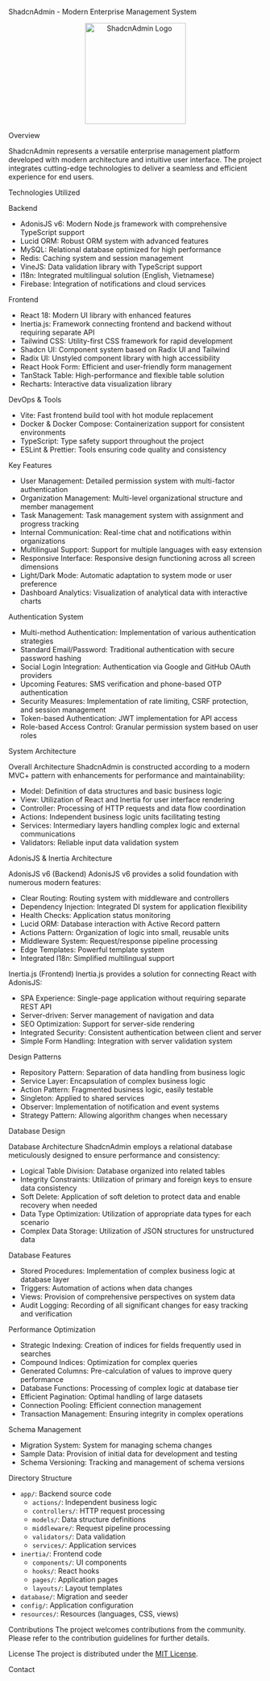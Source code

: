 ShadcnAdmin - Modern Enterprise Management System

<p align="center">
  <img src="public/images/logo.png" alt="ShadcnAdmin Logo" width="200"/>
</p>

Overview

ShadcnAdmin represents a versatile enterprise management platform developed with modern architecture and intuitive user interface. The project integrates cutting-edge technologies to deliver a seamless and efficient experience for end users.

Technologies Utilized

Backend
- AdonisJS v6: Modern Node.js framework with comprehensive TypeScript support
- Lucid ORM: Robust ORM system with advanced features
- MySQL: Relational database optimized for high performance
- Redis: Caching system and session management
- VineJS: Data validation library with TypeScript support
- I18n: Integrated multilingual solution (English, Vietnamese)
- Firebase: Integration of notifications and cloud services

Frontend
- React 18: Modern UI library with enhanced features
- Inertia.js: Framework connecting frontend and backend without requiring separate API
- Tailwind CSS: Utility-first CSS framework for rapid development
- Shadcn UI: Component system based on Radix UI and Tailwind
- Radix UI: Unstyled component library with high accessibility
- React Hook Form: Efficient and user-friendly form management
- TanStack Table: High-performance and flexible table solution
- Recharts: Interactive data visualization library

DevOps & Tools
- Vite: Fast frontend build tool with hot module replacement
- Docker & Docker Compose: Containerization support for consistent environments
- TypeScript: Type safety support throughout the project
- ESLint & Prettier: Tools ensuring code quality and consistency

Key Features

- User Management: Detailed permission system with multi-factor authentication
- Organization Management: Multi-level organizational structure and member management
- Task Management: Task management system with assignment and progress tracking
- Internal Communication: Real-time chat and notifications within organizations
- Multilingual Support: Support for multiple languages with easy extension
- Responsive Interface: Responsive design functioning across all screen dimensions
- Light/Dark Mode: Automatic adaptation to system mode or user preference
- Dashboard Analytics: Visualization of analytical data with interactive charts

Authentication System

- Multi-method Authentication: Implementation of various authentication strategies
- Standard Email/Password: Traditional authentication with secure password hashing
- Social Login Integration: Authentication via Google and GitHub OAuth providers
- Upcoming Features: SMS verification and phone-based OTP authentication
- Security Measures: Implementation of rate limiting, CSRF protection, and session management
- Token-based Authentication: JWT implementation for API access
- Role-based Access Control: Granular permission system based on user roles

System Architecture

Overall Architecture
ShadcnAdmin is constructed according to a modern MVC+ pattern with enhancements for performance and maintainability:

- Model: Definition of data structures and basic business logic
- View: Utilization of React and Inertia for user interface rendering
- Controller: Processing of HTTP requests and data flow coordination
- Actions: Independent business logic units facilitating testing
- Services: Intermediary layers handling complex logic and external communications
- Validators: Reliable input data validation system

AdonisJS & Inertia Architecture

AdonisJS v6 (Backend)
AdonisJS v6 provides a solid foundation with numerous modern features:

- Clear Routing: Routing system with middleware and controllers
- Dependency Injection: Integrated DI system for application flexibility
- Health Checks: Application status monitoring
- Lucid ORM: Database interaction with Active Record pattern
- Actions Pattern: Organization of logic into small, reusable units
- Middleware System: Request/response pipeline processing
- Edge Templates: Powerful template system
- Integrated I18n: Simplified multilingual support

Inertia.js (Frontend)
Inertia.js provides a solution for connecting React with AdonisJS:

- SPA Experience: Single-page application without requiring separate REST API
- Server-driven: Server management of navigation and data
- SEO Optimization: Support for server-side rendering
- Integrated Security: Consistent authentication between client and server
- Simple Form Handling: Integration with server validation system

Design Patterns
- Repository Pattern: Separation of data handling from business logic
- Service Layer: Encapsulation of complex business logic
- Action Pattern: Fragmented business logic, easily testable
- Singleton: Applied to shared services
- Observer: Implementation of notification and event systems
- Strategy Pattern: Allowing algorithm changes when necessary

Database Design

Database Architecture
ShadcnAdmin employs a relational database meticulously designed to ensure performance and consistency:

- Logical Table Division: Database organized into related tables
- Integrity Constraints: Utilization of primary and foreign keys to ensure data consistency
- Soft Delete: Application of soft deletion to protect data and enable recovery when needed
- Data Type Optimization: Utilization of appropriate data types for each scenario
- Complex Data Storage: Utilization of JSON structures for unstructured data

Database Features
- Stored Procedures: Implementation of complex business logic at database layer
- Triggers: Automation of actions when data changes
- Views: Provision of comprehensive perspectives on system data
- Audit Logging: Recording of all significant changes for easy tracking and verification

Performance Optimization
- Strategic Indexing: Creation of indices for fields frequently used in searches
- Compound Indices: Optimization for complex queries
- Generated Columns: Pre-calculation of values to improve query performance
- Database Functions: Processing of complex logic at database tier
- Efficient Pagination: Optimal handling of large datasets
- Connection Pooling: Efficient connection management
- Transaction Management: Ensuring integrity in complex operations

Schema Management
- Migration System: System for managing schema changes
- Sample Data: Provision of initial data for development and testing
- Schema Versioning: Tracking and management of schema versions

Directory Structure
- `app/`: Backend source code
  - `actions/`: Independent business logic
  - `controllers/`: HTTP request processing
  - `models/`: Data structure definitions
  - `middleware/`: Request pipeline processing
  - `validators/`: Data validation
  - `services/`: Application services
- `inertia/`: Frontend code
  - `components/`: UI components
  - `hooks/`: React hooks
  - `pages/`: Application pages
  - `layouts/`: Layout templates
- `database/`: Migration and seeder
- `config/`: Application configuration
- `resources/`: Resources (languages, CSS, views)


Contributions
The project welcomes contributions from the community. Please refer to the contribution guidelines for further details.

License
The project is distributed under the [MIT License](LICENSE).

Contact

